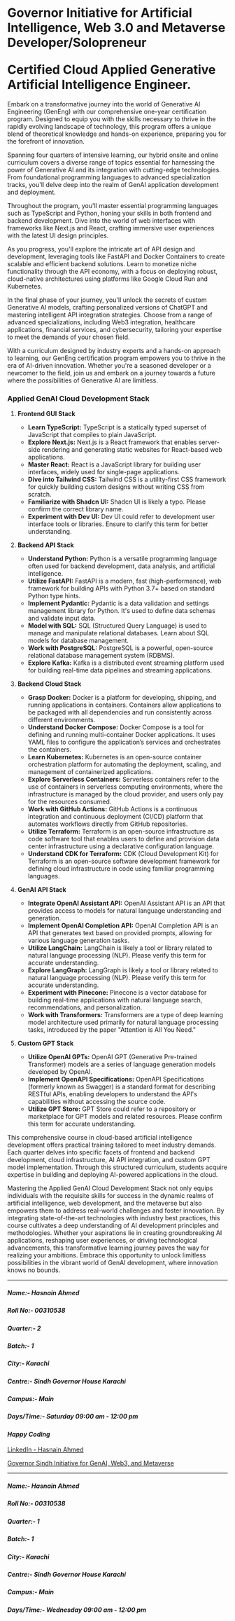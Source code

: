 # Governor Initiative for Artificial Intelligence, Web 3.0 and Metaverse Developer/Solopreneur </p> Certified Cloud Applied Generative Artificial Intelligence Engineer.

Embark on a transformative journey into the world of Generative AI Engineering (GenEng) with our comprehensive one-year certification program. Designed to equip you with the skills necessary to thrive in the rapidly evolving landscape of technology, this program offers a unique blend of theoretical knowledge and hands-on experience, preparing you for the forefront of innovation.

Spanning four quarters of intensive learning, our hybrid onsite and online curriculum covers a diverse range of topics essential for harnessing the power of Generative AI and its integration with cutting-edge technologies. From foundational programming languages to advanced specialization tracks, you'll delve deep into the realm of GenAI application development and deployment.

Throughout the program, you'll master essential programming languages such as TypeScript and Python, honing your skills in both frontend and backend development. Dive into the world of web interfaces with frameworks like Next.js and React, crafting immersive user experiences with the latest UI design principles.

As you progress, you'll explore the intricate art of API design and development, leveraging tools like FastAPI and Docker Containers to create scalable and efficient backend solutions. Learn to monetize niche functionality through the API economy, with a focus on deploying robust, cloud-native architectures using platforms like Google Cloud Run and Kubernetes.

In the final phase of your journey, you'll unlock the secrets of custom Generative AI models, crafting personalized versions of ChatGPT and mastering intelligent API integration strategies. Choose from a range of advanced specializations, including Web3 integration, healthcare applications, financial services, and cybersecurity, tailoring your expertise to meet the demands of your chosen field.

With a curriculum designed by industry experts and a hands-on approach to learning, our GenEng certification program empowers you to thrive in the era of AI-driven innovation. Whether you're a seasoned developer or a newcomer to the field, join us and embark on a journey towards a future where the possibilities of Generative AI are limitless.


### Applied GenAI Cloud Development Stack

1. **Frontend GUI Stack**
   - **Learn TypeScript:** TypeScript is a statically typed superset of JavaScript that compiles to plain JavaScript.
   - **Explore Next.js:** Next.js is a React framework that enables server-side rendering and generating static websites for React-based web applications.
   - **Master React:** React is a JavaScript library for building user interfaces, widely used for single-page applications.
   - **Dive into Tailwind CSS:** Tailwind CSS is a utility-first CSS framework for quickly building custom designs without writing CSS from scratch.
   - **Familiarize with Shadcn UI:** Shadcn UI is likely a typo. Please confirm the correct library name.
   - **Experiment with Dev UI:** Dev UI could refer to development user interface tools or libraries. Ensure to clarify this term for better understanding.


2. **Backend API Stack**
   - **Understand Python:** Python is a versatile programming language often used for backend development, data analysis, and artificial intelligence.
   - **Utilize FastAPI:** FastAPI is a modern, fast (high-performance), web framework for building APIs with Python 3.7+ based on standard Python type hints.
   - **Implement Pydantic:** Pydantic is a data validation and settings management library for Python. It's used to define data schemas and validate input data.
   - **Model with SQL:** SQL (Structured Query Language) is used to manage and manipulate relational databases. Learn about SQL models for database management.
   - **Work with PostgreSQL:** PostgreSQL is a powerful, open-source relational database management system (RDBMS).
   - **Explore Kafka:** Kafka is a distributed event streaming platform used for building real-time data pipelines and streaming applications.


3. **Backend Cloud Stack**
   - **Grasp Docker:** Docker is a platform for developing, shipping, and running applications in containers. Containers allow applications to be packaged with all dependencies and run consistently across different environments.
   - **Understand Docker Compose:** Docker Compose is a tool for defining and running multi-container Docker applications. It uses YAML files to configure the application’s services and orchestrates the containers.
   - **Learn Kubernetes:** Kubernetes is an open-source container orchestration platform for automating the deployment, scaling, and management of containerized applications.
   - **Explore Serverless Containers:** Serverless containers refer to the use of containers in serverless computing environments, where the infrastructure is managed by the cloud provider, and users only pay for the resources consumed.
   - **Work with GitHub Actions:** GitHub Actions is a continuous integration and continuous deployment (CI/CD) platform that automates workflows directly from GitHub repositories.
   - **Utilize Terraform:** Terraform is an open-source infrastructure as code software tool that enables users to define and provision data center infrastructure using a declarative configuration language.
   - **Understand CDK for Terraform:** CDK (Cloud Development Kit) for Terraform is an open-source software development framework for defining cloud infrastructure in code using familiar programming languages.


4. **GenAI API Stack**
   - **Integrate OpenAI Assistant API:** OpenAI Assistant API is an API that provides access to models for natural language understanding and generation.
   - **Implement OpenAI Completion API:** OpenAI Completion API is an API that generates text based on provided prompts, allowing for various language generation tasks.
   - **Utilize LangChain:** LangChain is likely a tool or library related to natural language processing (NLP). Please verify this term for accurate understanding.
   - **Explore LangGraph:** LangGraph is likely a tool or library related to natural language processing (NLP). Please verify this term for accurate understanding.
   - **Experiment with Pinecone:** Pinecone is a vector database for building real-time applications with natural language search, recommendations, and personalization.
   - **Work with Transformers:** Transformers are a type of deep learning model architecture used primarily for natural language processing tasks, introduced by the paper "Attention is All You Need."


5. **Custom GPT Stack**
   - **Utilize OpenAI GPTs:** OpenAI GPT (Generative Pre-trained Transformer) models are a series of language generation models developed by OpenAI.
   - **Implement OpenAPI Specifications:** OpenAPI Specifications (formerly known as Swagger) is a standard format for describing RESTful APIs, enabling developers to understand the API's capabilities without accessing the source code.
   - **Utilize GPT Store:** GPT Store could refer to a repository or marketplace for GPT models and related resources. Please confirm this term for accurate understanding.

This comprehensive course in cloud-based artificial intelligence development offers practical training tailored to meet industry demands. Each quarter delves into specific facets of frontend and backend development, cloud infrastructure, AI API integration, and custom GPT model implementation. Through this structured curriculum, students acquire expertise in building and deploying AI-powered applications in the cloud.

Mastering the Applied GenAI Cloud Development Stack not only equips individuals with the requisite skills for success in the dynamic realms of artificial intelligence, web development, and the metaverse but also empowers them to address real-world challenges and foster innovation. By integrating state-of-the-art technologies with industry best practices, this course cultivates a deep understanding of AI development principles and methodologies.
Whether your aspirations lie in creating groundbreaking AI applications, reshaping user experiences, or driving technological advancements, this transformative learning journey paves the way for realizing your ambitions. Embrace this opportunity to unlock limitless possibilities in the vibrant world of GenAI development, where innovation knows no bounds.

___

##### Name:- Hasnain Ahmed 
##### Roll No:- 00310538
##### Quarter:- 2
##### Batch:- 1
##### City:- Karachi
##### Centre:- Sindh Governor House Karachi
##### Campus:- Main
##### Days/Time:- Saturday 09:00 am - 12:00 pm

#### *Happy Coding*

[LinkedIn - Hasnain Ahmed](https://www.linkedin.com/in/hasnainahmed90s/)<p>
[Governor Sindh Initiative for GenAI, Web3, and Metaverse](https://www.linkedin.com/company/governor-sindh-initiative/mycompany/)


___
##### Name:- Hasnain Ahmed 
##### Roll No:- 00310538
##### Quarter:- 1
##### Batch:- 1
##### City:- Karachi
##### Centre:- Sindh Governor House Karachi
##### Campus:- Main
##### Days/Time:- Wednesday 09:00 am - 12:00 pm
